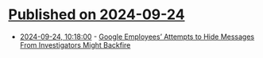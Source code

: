 # [Published on 2024-09-24](index.md)

* [2024-09-24, 10:18:00](https://soylentnews.org/article.pl?sid=24/09/23/1243226&from=rss) - [Google Employees’ Attempts to Hide Messages From Investigators Might Backfire](https://soylentnews.org/article.pl?sid=24/09/23/1243226&from=rss)
